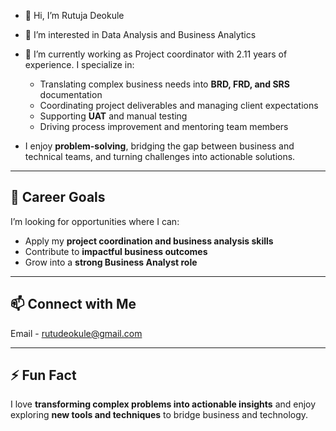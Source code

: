 - 👋 Hi, I’m Rutuja Deokule
- 👀 I’m interested in Data Analysis and Business Analytics
- 🌱 I’m currently working as Project coordinator with 2.11 years of experience. I specialize in:
    - Translating complex business needs into **BRD, FRD, and SRS** documentation
    - Coordinating project deliverables and managing client expectations
    - Supporting **UAT** and manual testing
    - Driving process improvement and mentoring team members  

- I enjoy **problem-solving**, bridging the gap between business and technical teams, and turning challenges into actionable solutions.  

---

## 🎯 Career Goals
I’m looking for opportunities where I can:  
- Apply my **project coordination and business analysis skills**  
- Contribute to **impactful business outcomes**  
- Grow into a **strong Business Analyst role**  

---

## 📫 Connect with Me
Email - rutudeokule@gmail.com

---

## ⚡ Fun Fact
I love **transforming complex problems into actionable insights** and enjoy exploring **new tools and techniques** to bridge business and technology.
